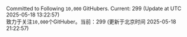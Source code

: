 Committed to Following `10,000` GitHubers. Current: <!-- FOLLOWING_COUNT -->299<!-- FOLLOWING_COUNT --> (Update at UTC <!-- LAST_UPDATED -->2025-05-18 13:22:57<!-- LAST_UPDATED -->)<br>
致力于关注`10,000`个GitHuber。当前：<!-- FOLLOWING_COUNT -->299<!-- FOLLOWING_COUNT --> (更新于北京时间 <!-- LAST_UPDATED_CST -->2025-05-18 21:22:57<!-- LAST_UPDATED_CST -->)
